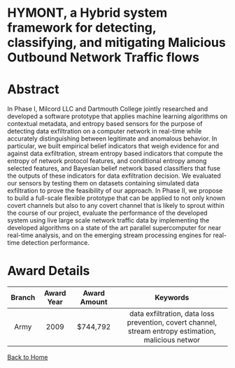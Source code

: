 
HYMONT, a Hybrid system framework for detecting, classifying, and mitigating Malicious Outbound Network Traffic flows
=====================================================================================================================

# Abstract


In  Phase I, Milcord LLC and Dartmouth College jointly researched and developed a software prototype that applies machine learning algorithms on contextual metadata, and entropy based sensors for the purpose of detecting data exfiltration on a computer network in real-time while accurately distinguishing between legitimate and anomalous behavior. In particular, we built empirical belief indicators that weigh evidence for and against data exfiltration, stream entropy based indicators that compute the entropy of network protocol features, and conditional entropy among selected features, and Bayesian belief network based classifiers that fuse the outputs of these indicators for data exfiltration decision. We evaluated our sensors by testing them on datasets containing simulated data exfiltration to prove the feasibility of our approach.   In Phase II, we propose to build a full-scale flexible prototype that can be applied to not only known covert channels but also to any covert channel that is likely to sprout within the course of our project, evaluate the performance of the developed system using live large scale network traffic data by implementing the developed algorithms on a state of the art parallel supercomputer for near real-time analysis, and on the emerging stream processing engines for real-time detection performance.  

# Award Details

|Branch|Award Year|Award Amount|Keywords|
| :---: | :---: | :---: | :---: |
|Army|2009|$744,792|data exfiltration, data loss prevention, covert channel, stream entropy estimation, malicious networ|
  
  


[Back to Home](https://github.com/chrischow/dod_sbir_awards/CC/#1081)